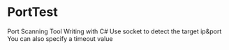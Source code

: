# PortTest
Port Scanning Tool
Writing with C#
Use socket to detect the target ip&port
 You can also specify a timeout value 
